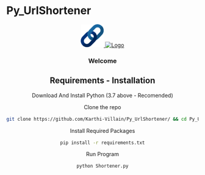 # Py_UrlShortener

<div align="center">
  <a href="https://github.com/Karthi-Villain/Py_SQL_Manager">
    <img src="https://github.com/Karthi-Villain/Py_UrlShortener/raw/main/Url_icon.png" alt="Logo" width="60" height="60">
  </a>
  <a href="https://github.com/Karthi-Villain/Py_SQL_Manager">
    <img src="https://www.python.org/static/img/python-logo.png" alt="Logo" width="290" height="82">
  </a>


  <h3 align="center">Welcome</h3>






## Requirements - Installation

 Download And Install Python (3.7 above - Recomended)

 Clone the repo
   ```sh
   git clone https://github.com/Karthi-Villain/Py_UrlShortener/ && cd Py_UrlShortener
   ```
 Install Required Packages
  ```sh
  pip install -r requirements.txt
  ```
 Run Program
   ```sh
   python Shortener.py
   ```
</div>
